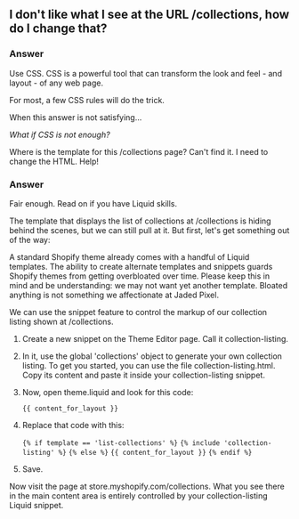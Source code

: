 I don't like what I see at the URL /collections, how do I change that?
----------------------------------------------------------------------

### Answer

Use CSS. CSS is a powerful tool that can transform the look and feel - and layout - of any web page.

For most, a few CSS rules will do the trick.

When this answer is not satisfying...

_What if CSS is not enough?_

Where is the template for this /collections page? Can't find it. I need to change the HTML. Help!

### Answer

Fair enough. Read on if you have Liquid skills.

The template that displays the list of collections at /collections is hiding behind the scenes, but we can still pull at it. But first, let's get something out of the way: 

A standard Shopify theme already comes with a handful of Liquid templates. The ability to create alternate templates and snippets guards Shopify themes from getting overbloated over time. Please keep this in mind and be understanding: we may not want yet another template. Bloated anything is not something we affectionate at Jaded Pixel.

We can use the snippet feature to control the markup of our collection listing shown at /collections.

1. Create a new snippet on the Theme Editor page. Call it collection-listing.

2. In it, use the global 'collections' object to generate your own collection listing. To get you started, you can use the file collection-listing.html. Copy its content and paste it inside your collection-listing snippet.

3. Now, open theme.liquid and look for this code:

    `{{ content_for_layout }}`

4. Replace that code with this:

    `{% if template == 'list-collections' %}`
    `{% include 'collection-listing' %}`
    `{% else %}`
    `{{ content_for_layout }}`
    `{% endif %}`

5. Save.

Now visit the page at store.myshopify.com/collections. What you see there in the main content area is entirely controlled by your collection-listing Liquid snippet.